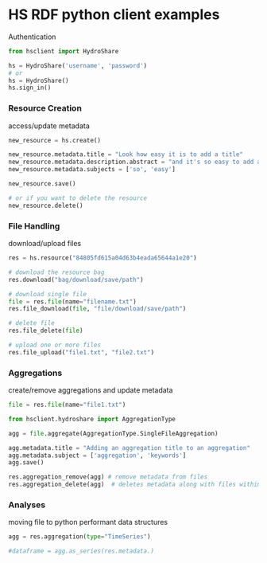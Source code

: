 # HS RDF python client examples

Authentication
```python
from hsclient import HydroShare

hs = HydroShare('username', 'password')
# or
hs = HydroShare()
hs.sign_in()
```
### Resource Creation
access/update metadata

```python
new_resource = hs.create()

new_resource.metadata.title = "Look how easy it is to add a title"
new_resource.metadata.description.abstract = "and it's so easy to add an abstract"
new_resource.metadata.subjects = ['so', 'easy']

new_resource.save()

# or if you want to delete the resource
new_resource.delete()
```
### File Handling
download/upload files
```python
res = hs.resource("84805fd615a04d63b4eada65644a1e20")

# download the resource bag
res.download("bag/download/save/path")

# download single file
file = res.file(name="filename.txt")
res.file_download(file, "file/download/save/path")

# delete file
res.file_delete(file)

# upload one or more files
res.file_upload("file1.txt", "file2.txt")
```
### Aggregations
create/remove aggregations and update metadata

```python
file = res.file(name="file1.txt")

from hsclient.hydroshare import AggregationType

agg = file.aggregate(AggregationType.SingleFileAggregation)

agg.metadata.title = "Adding an aggregation title to an aggregation"
agg.metadata.subject = ['aggregation', 'keywords']
agg.save()

res.aggregation_remove(agg) # remove metadata from files
res.aggregation_delete(agg)  # deletes metadata along with files within aggregation
```
### Analyses
moving file to python performant data structures
```python
agg = res.aggregation(type="TimeSeries")

#dataframe = agg.as_series(res.metadata.)
```
